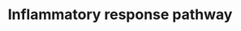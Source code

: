 ---
annotations:
- id: CL:0000057
  parent: animal cell
  type: Cell Type Ontology
  value: fibroblast
- id: CL:0000236
  parent: native cell
  type: Cell Type Ontology
  value: B cell
- id: CL:0000492
  parent: native cell
  type: Cell Type Ontology
  value: CD4-positive helper T cell
- id: CL:0000066
  parent: animal cell
  type: Cell Type Ontology
  value: epithelial cell
- id: PW:0000024
  parent: regulatory pathway
  type: Pathway Ontology
  value: inflammatory response pathway
authors:
- N.Fidelman
- MaintBot
- Khanspers
- Zari
- DeSl
- Eweitz
- Egonw
citedin:
- link: PMC9138293
  title: 'An NF-κB- and Therapy-Related Regulatory Network in Glioma: A Potential
    Mechanism of Action for Natural Antiglioma Agents (2022)'
- link: PMC8751594
  title: DNA methylation of ARHGAP30 is negatively associated with ARHGAP30 expression
    in lung adenocarcinoma, which reduces tumor immunity and is detrimental to patient
    survival (2021)
- link: PMC8625785
  title: PODNL1 Methylation Serves as a Prognostic Biomarker and Associates with Immune
    Cell Infiltration and Immune Checkpoint Blockade Response in Lower-Grade Glioma
    (2021)
- link: PMC8083324
  title: Bioinformatics and system biology approach to identify the influences of
    SARS-CoV-2 infections to idiopathic pulmonary fibrosis and chronic obstructive
    pulmonary disease patients (2021)
- link: PMC7051942
  title: CD11c+ B Cells Are Mainly Memory Cells, Precursors of Antibody Secreting
    Cells in Healthy Donors (2020)
- link: PMC12034122
  title: Characterization and comparative profiling of piRNAs in serum biopsies of
    pediatric Wilms tumor patients (2025)
- link: PMC12301734
  title: Investigating Transcriptional Age Acceleration in Inflammatory Skin Diseases
communities:
- ONTOX
description: 'Inflammation is a protective response of cells to pathogens, infection
  or tissue damage. It involves the coordinated communication of different immune
  cells and blood vessels through an intricate cascade of molecular signals. Inflammation
  can cause fever, cardiovascular pathology, allergy anaphylaxis, fibrosis, autoimmunity,
  etc.  The inflammatory response has four phases: inflammatory inducers (infection
  or tissue damage), inflammatory sensors (mast cells and macrophages), inflammatory
  mediators (cytokines, chemokines, etc.) and the tissues that are affected. Each
  phase has many options that are triggered based on the type pathogen introduced.  In
  addition, chronic inflammatory conditions, where an inducer is not well defined,
  are becoming more common. These conditions are of particular interest because they
  coincide with other diseases such as obesity, type 2 diabetes, atherosclerosis,
  neurodegenerative diseases and cancer. [Source](http://www.thermofisher.com/ls/en/home/life-science/cell-analysis/signaling-pathways/inflammatory-response-pathway.html)  Proteins
  on this pathway have targeted assays available via the [CPTAC Assay Portal](https://assays.cancer.gov/available_assays?wp_id=WP453)'
last-edited: 2025-03-03
ndex: 5ca1a28b-8b60-11eb-9e72-0ac135e8bacf
organisms:
- Homo sapiens
redirect_from:
- /index.php/Pathway:WP453
- /instance/WP453
- /instance/WP453_r137258
revision: r137258
schema-jsonld:
- '@context': https://schema.org/
  '@id': https://wikipathways.github.io/pathways/WP453.html
  '@type': Dataset
  creator:
    '@type': Organization
    name: WikiPathways
  description: 'Inflammation is a protective response of cells to pathogens, infection
    or tissue damage. It involves the coordinated communication of different immune
    cells and blood vessels through an intricate cascade of molecular signals. Inflammation
    can cause fever, cardiovascular pathology, allergy anaphylaxis, fibrosis, autoimmunity,
    etc.  The inflammatory response has four phases: inflammatory inducers (infection
    or tissue damage), inflammatory sensors (mast cells and macrophages), inflammatory
    mediators (cytokines, chemokines, etc.) and the tissues that are affected. Each
    phase has many options that are triggered based on the type pathogen introduced.  In
    addition, chronic inflammatory conditions, where an inducer is not well defined,
    are becoming more common. These conditions are of particular interest because
    they coincide with other diseases such as obesity, type 2 diabetes, atherosclerosis,
    neurodegenerative diseases and cancer. [Source](http://www.thermofisher.com/ls/en/home/life-science/cell-analysis/signaling-pathways/inflammatory-response-pathway.html)  Proteins
    on this pathway have targeted assays available via the [CPTAC Assay Portal](https://assays.cancer.gov/available_assays?wp_id=WP453)'
  keywords:
  - CD28
  - CD40
  - CD40LG
  - CD80
  - CD86
  - COL1A1
  - COL1A2
  - COL3A1
  - FN1
  - IFNG
  - IGHA1
  - IGHA2
  - IGHM
  - IL2
  - IL2RA
  - IL2RB
  - IL2RG
  - IL4
  - IL4R
  - IL5
  - IL5RA
  - LAMA5
  - LAMB1
  - LAMB2
  - LAMC1
  - LAMC2
  - LCK
  - THBS1
  - THBS3
  - TNFRSF1A
  - TNFRSF1B
  - VTN
  - ZAP70
  license: CC0
  name: Inflammatory response pathway
seo: CreativeWork
title: Inflammatory response pathway
wpid: WP453
---